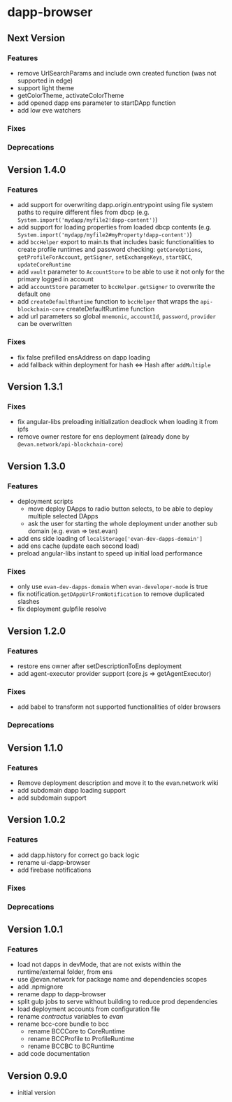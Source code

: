 # dapp-browser

## Next Version
### Features
- remove UrlSearchParams and include own created function (was not supported in edge)
- support light theme
- getColorTheme, activateColorTheme
- add opened dapp ens parameter to startDApp function
- add low eve watchers

### Fixes
### Deprecations

## Version 1.4.0
### Features
- add support for overwriting dapp.origin.entrypoint using file system paths to require different files from dbcp (e.g. `System.import('mydapp/myfile2!dapp-content')`)
- add support for loading properties from loaded dbcp contents (e.g. `System.import('mydapp/myfile2#myProperty!dapp-content')`)
- add `bccHelper` export to main.ts that includes basic functionalities to create profile runtimes and password checking: `getCoreOptions`, `getProfileForAccount`, `getSigner`, `setExchangeKeys`, `startBCC`, `updateCoreRuntime`
- add `vault` parameter to `AccountStore` to be able to use it not only for the primary logged in account
- add `accountStore` parameter to `bccHelper.getSigner` to overwrite the default one
- add `createDefaultRuntime` function to `bccHelper` that wraps the `api-blockchain-core` createDefaultRuntime function
- add url parameters so global `mnemonic`, `accountId`, `password`, `provider` can be overwritten

### Fixes
- fix false prefilled ensAddress on dapp loading
- add fallback within deployment for hash <=> Hash after `addMultiple`

## Version 1.3.1
### Fixes
- fix angular-libs preloading initialization deadlock when loading it from ipfs
- remove owner restore for ens deployment (already done by `@evan.network/api-blockchain-core`)

## Version 1.3.0
### Features
- deployment scripts
  - move deploy DApps to radio button selects, to be able to deploy multiple selected DApps
  - ask the user for starting the whole deployment under another sub domain (e.g. evan => test.evan)
- add ens side loading of `localStorage['evan-dev-dapps-domain']`
- add ens cache (update each second load)
- preload angular-libs instant to speed up initial load performance

### Fixes
- only use `evan-dev-dapps-domain` when `evan-developer-mode` is true
- fix notification.`getDAppUrlFromNotification` to remove duplicated slashes
- fix deployment gulpfile resolve

## Version 1.2.0
### Features
- restore ens owner after setDescriptionToEns deployment
- add agent-executor provider support (core.js => getAgentExecutor)

### Fixes
- add babel to transform not supported functionalities of older browsers

### Deprecations

## Version 1.1.0
### Features
- Remove deployment description and move it to the evan.network wiki
- add subdomain dapp loading support
- add subdomain support

## Version 1.0.2
### Features
- add dapp.history for correct go back logic
- rename ui-dapp-browser
- add firebase notifications

### Fixes
### Deprecations

## Version 1.0.1
### Features
- load not dapps in devMode, that are not exists within the runtime/external folder, from ens
- use @evan.network for package name and dependencies scopes
- add .npmignore
- rename dapp to dapp-browser
- split gulp jobs to serve without building to reduce prod dependencies
- load deployment accounts from configuration file
- rename *contractus* variables to *evan*
- rename bcc-core bundle to bcc
  - rename BCCCore to CoreRuntime
  - rename BCCProfile to ProfileRuntime
  - rename BCCBC to BCRuntime
- add code documentation

## Version 0.9.0
- initial version
